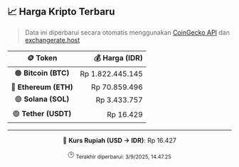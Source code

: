 

<!-- HARGA_KRIPTO -->
## 📈 Harga Kripto Terbaru

> Data ini diperbarui secara otomatis menggunakan [CoinGecko API](https://www.coingecko.com/) dan [exchangerate.host](https://exchangerate.host/)

<div align="center">

| 🪙 Token | 💰 Harga (IDR) |
|:------:|---------------:|
| 🟠 **Bitcoin (BTC)**   | Rp 1.822.445.145 |
| 🔵 **Ethereum (ETH)**  | Rp 70.859.496 |
| 🟣 **Solana (SOL)**    | Rp 3.433.757 |
| 🟢 **Tether (USDT)**   | Rp 16.429 |

---

💱 **Kurs Rupiah (USD → IDR)**: Rp 16.427

🕒 <sub>Terakhir diperbarui: 3/9/2025, 14.47.25</sub>

</div>
<!-- /HARGA_KRIPTO -->